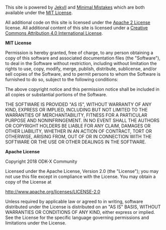 This site is powered by [Jekyll](https://jekyllrb.com) and [Minimal Mistakes](https://mmistakes.github.io/minimal-mistakes) which are both available under the [MIT License](https://opensource.org/licenses/MIT).

All additional code on this site is licensed under the [Apache 2 License](https://opensource.org/licenses/Apache-2.0) license. All additional content of this site is licensed under a [Creative Commons Attribution 4.0 International License](https://creativecommons.org/licenses/by/4.0/).

**MIT License**

Permission is hereby granted, free of charge, to any person obtaining a copy of this software and associated documentation files (the "Software"), to deal in the Software without restriction, including without limitation the rights to use, copy, modify, merge, publish, distribute, sublicense, and/or sell copies of the Software, and to permit persons to whom the Software is furnished to do so, subject to the following conditions:

The above copyright notice and this permission notice shall be included in all copies or substantial portions of the Software.

THE SOFTWARE IS PROVIDED "AS IS", WITHOUT WARRANTY OF ANY KIND, EXPRESS OR IMPLIED, INCLUDING BUT NOT LIMITED TO THE WARRANTIES OF MERCHANTABILITY, FITNESS FOR A PARTICULAR PURPOSE AND NONINFRINGEMENT. IN NO EVENT SHALL THE AUTHORS OR COPYRIGHT HOLDERS BE LIABLE FOR ANY CLAIM, DAMAGES OR OTHER LIABILITY, WHETHER IN AN ACTION OF CONTRACT, TORT OR OTHERWISE, ARISING FROM, OUT OF OR IN CONNECTION WITH THE SOFTWARE OR THE USE OR OTHER DEALINGS IN THE SOFTWARE.

**Apache License**

Copyright 2018 ODK-X Community

Licensed under the Apache License, Version 2.0 (the "License"); you may not use this file except in compliance with the License. You may obtain a copy of the License at

http://www.apache.org/licenses/LICENSE-2.0

Unless required by applicable law or agreed to in writing, software distributed under the License is distributed on an "AS IS" BASIS, WITHOUT WARRANTIES OR CONDITIONS OF ANY KIND, either express or implied. See the License for the specific language governing permissions and limitations under the License.
